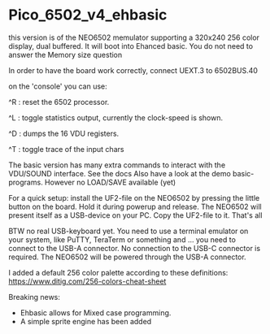 # Pico_6502_v4_ehbasic

this version is of the NEO6502 memulator supporting a 320x240 256 color display, dual buffered.
It will boot into Ehanced basic. You do not need to answer the Memory size question

In order to have the board work correctly, connect UEXT.3 to 6502BUS.40

on the 'console' you can use:

^R : reset the 6502 processor.

^L : toggle statistics output, currently the clock-speed is shown.

^D : dumps the 16 VDU registers.

^T : toggle trace of the input chars

The basic version has many extra commands to interact with the VDU/SOUND interface. See the docs
Also have a look at the demo basic-programs.
However no LOAD/SAVE available (yet)

For a quick setup: install the UF2-file on the NEO6502 by pressing the little button on the board. Hold it during powerup and release.
The NEO6502 will present itself as a USB-device on your PC. Copy the UF2-file to it.
That's all

BTW no real USB-keyboard yet. You need to use a terminal emulator on your system, like PuTTY, TeraTerm or something and ... you need to connect to the USB-A connector. No connection to the USB-C connector is required. The NEO6502 will be powered through the USB-A connector.

I added a default 256 color palette according to these definitions: https://www.ditig.com/256-colors-cheat-sheet

Breaking news:
- Ehbasic allows for Mixed case programming.
- A simple sprite engine has been added
